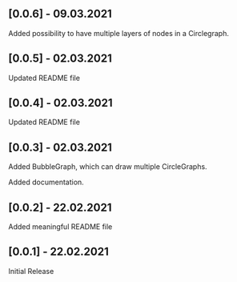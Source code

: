 ## [0.0.6] - 09.03.2021

Added possibility to have multiple layers of nodes in a Circlegraph.

## [0.0.5] - 02.03.2021

Updated README file

## [0.0.4] - 02.03.2021

Updated README file

## [0.0.3] - 02.03.2021

Added BubbleGraph, which can draw multiple CircleGraphs.

Added documentation.

## [0.0.2] - 22.02.2021

Added meaningful README file

## [0.0.1] - 22.02.2021

Initial Release

